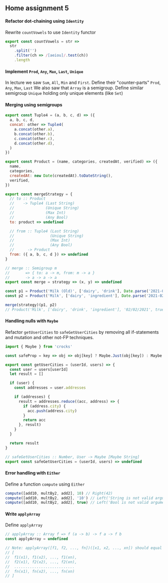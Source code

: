 ## Home assignment 5


#### Refactor dot-chaining using `Identity`
Rewrite `countVowels` to use `Identity` functor
```javascript
export const countVowels = str =>
  str
    .split('')
    .filter(ch => /[aeiou]/.test(ch))
    .length
```

#### Implement `Prod`, `Any`, `Max`, `Last`, `Unique`
In lecture we saw `Sum`, `All`, `Min` and `First`.
Define their "counter-parts" `Prod`, `Any`, `Max`, `Last`
We also saw that `Array` is a semigroup. Define similar semigroup `Unique` holding only unique elements (like `Set`)


#### Merging using semigroups
```javascript
export const Tuple4 = (a, b, c, d) => ({
  a, b, c, d,
  concat: other => Tuple4(
    a.concat(other.a),
    b.concat(other.b),
    c.concat(other.c),
    d.concat(other.d),
  )
})

export const Product = (name, categories, createdAt, verified) => ({
  name,
  categories,
  createdAt: new Date(createdAt).toDateString(),
  verified,
})

export const mergeStrategy = {
  // to :: Product
  //    -> Tuple4 (Last String)
  //              (Unique String)
  //              (Max Int)
  //              (Any Bool)
  to: product => undefined

  // from :: Tuple4 (Last String)
  //                (Unique String)
  //                (Max Int)
  //                (Any Bool)
  //      -> Product
  from: ({ a, b, c, d }) => undefined
}

// merge :: Semigroup m
//   	 => { to: a -> m, from: m -> a }
//       -> a -> a -> a
export const merge = strategy => (x, y) => undefined

const p1 = Product('Milk (Old)', ['dairy', 'drink'], Date.parse('2021-01-01'), false)
const p2 = Product('Milk', ['dairy', 'ingredient'], Date.parse('2021-02-02'), true)

merge(strategy)(p1, p2)
// Product('Milk', ['dairy', 'drink', 'ingredient'], '02/02/2021', true)
```

#### Handling nulls with `Maybe`
Refactor `getUserCities` to `safeGetUserCities` by removing all if-statements and mutation and other not-FP techniques.
```javascript
import { Maybe } from 'crocks'

const safeProp = key => obj => obj[key] ? Maybe.Just(obj[key]) : Maybe.Nothing()

export const getUserCities = (userId, users) => {
  const user = users[userId]
  let result = []

  if (user) {
    const addresses = user.addresses

    if (addresses) {
      result = addresses.reduce((acc, address) => {
        if (address.city) {
          acc.push(address.city)
        }
        return acc
      }, result)
    }
  }

  return result
}

// safeGetUserCities :: Number, User -> Maybe [Maybe String]
export const safeGetUserCities = (userId, users) => undefined
```
#### Error handling with `Either`
Define a function `compute` using `Either`

```javascript
compute([add10, multBy2, add2], 10) // Right(42)
compute([add10, multBy2, add2], '10') // Left('String is not valid argument')
compute([add10, multBy2, add2], true) // Left('Bool is not valid argument')
```

#### Write `applyArray`

Define `applyArray`
```javascript
// applyArray :: Array f => f (a -> b) -> f a -> f b
const applyArray = undefined

// Note: applyArray([f1, f2, ..., fn])([x1, x2, ..., xn]) should equal to
// [ 
//  f1(x1), f1(x2), ..., f1(xn),
//  f2(x1), f2(x2), ..., f2(xn),
//  ...........................
//  fn(x1), fn(x2), ..., fn(xn)
// ]
```









<!--stackedit_data:
eyJoaXN0b3J5IjpbOTk2MTc1MzUzXX0=
-->